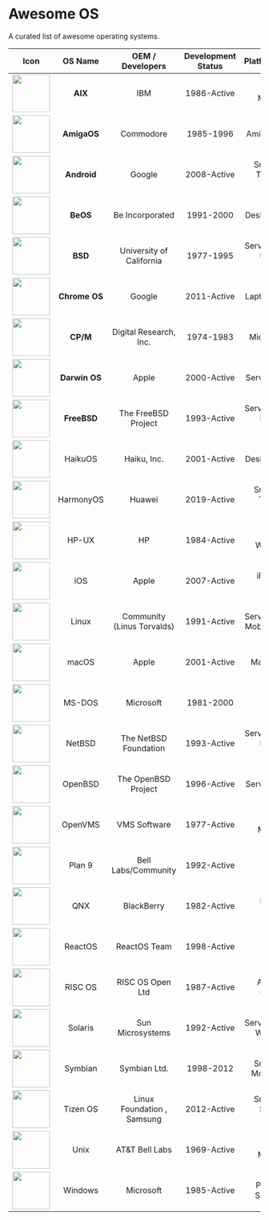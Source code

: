 # Awesome OS

A curated list of awesome operating systems.

|                 Icon                 |    OS Name    |      OEM / Developers      | Development Status |          Platforms/Devices           |                          Website                           |                Github / Gitee                 |
| :----------------------------------: | :-----------: | :------------------------: | :----------------: | :----------------------------------: | :--------------------------------------------------------: | :-------------------------------------------: |
| <img src="" width="75" height="75"/> |    **AIX**    |            IBM             |    1986-Active     |         Servers, Mainframes          | [Website](https://www.ibm.com/it-infrastructure/power/aix) |                 Closed Source                 |
| <img src="" width="75" height="75"/> |  **AmigaOS**  |         Commodore          |     1985-1996      |           Amiga Computers            |             [Website](https://www.amigaos.net)             |                 Closed Source                 |
| <img src="" width="75" height="75"/> |  **Android**  |           Google           |    2008-Active     | Smartphones, Tablets, TVs, Wearables |             [Website](https://www.android.com)             |   [AOSP](https://android.googlesource.com)    |
| <img src="" width="75" height="75"/> |   **BeOS**    |      Be Incorporated       |     1991-2000      |          Desktops, Laptops           |           [Website](https://www.beosarchive.com)           |                 Closed Source                 |
| <img src="" width="75" height="75"/> |    **BSD**    |  University of California  |     1977-1995      | Servers, Desktops, Embedded Systems  |               [Website](https://www.bsd.org)               |                 Closed Source                 |
| <img src="" width="75" height="75"/> | **Chrome OS** |           Google           |    2011-Active     |          Laptops, Desktops           |  [Website](https://www.google.com/chromebook/chrome-os/)   |                 Closed Source                 |
| <img src="" width="75" height="75"/> |   **CP/M**    |   Digital Research, Inc.   |     1974-1983      |            Microcomputers            |             [Website](http://www.cpm.z80.de/)              |                 Closed Source                 |
| <img src="" width="75" height="75"/> | **Darwin OS** |           Apple            |    2000-Active     |          Servers, Desktops           |          [Website](https://opensource.apple.com)           | [Github](https://github.com/apple/darwin-xnu) |
| <img src="" width="75" height="75"/> |  **FreeBSD**  |    The FreeBSD Project     |    1993-Active     | Servers, Desktops, Embedded Systems  |             [Website](https://www.freebsd.org)             | [Github](https://github.com/freebsd/freebsd)  |
| <img src="" width="75" height="75"/> |    HaikuOS    |        Haiku, Inc.         |    2001-Active     |          Desktops, Laptops           |            [Website](https://www.haiku-os.org)             |   [Github](https://github.com/haiku/haiku)    |
| <img src="" width="75" height="75"/> |   HarmonyOS   |           Huawei           |    2019-Active     |  Smartphones, Tablets, IoT Devices   |            [Website](https://www.harmonyos.com)            |                 Closed Source                 |
| <img src="" width="75" height="75"/> |     HP-UX     |             HP             |    1984-Active     |        Servers, Workstations         |  [Website](https://www.hpe.com/us/en/servers/hp-ux.html)   |                 Closed Source                 |
| <img src="" width="75" height="75"/> |      iOS      |           Apple            |    2007-Active     |          iPhone, iPod Touch          |            [Website](https://www.apple.com/ios)            |                 Closed Source                 |
| <img src="" width="75" height="75"/> |     Linux     | Community (Linus Torvalds) |    1991-Active     | Servers, Desktops, Mobile, Embedded  |         [Website](https://www.linuxfoundation.org)         |  [Github](https://github.com/torvalds/linux)  |
| <img src="" width="75" height="75"/> |     macOS     |           Apple            |    2001-Active     |            Mac computers             |           [Website](https://www.apple.com/macos)           |                 Closed Source                 |
| <img src="" width="75" height="75"/> |    MS-DOS     |         Microsoft          |     1981-2000      |                 PCs                  |        [Website](https://www.microsoft.com/ms-dos)         |                 Closed Source                 |
| <img src="" width="75" height="75"/> |    NetBSD     |   The NetBSD Foundation    |    1993-Active     | Servers, Desktops, Embedded Systems  |             [Website](https://www.netbsd.org)              |    [Github](https://github.com/NetBSD/src)    |
| <img src="" width="75" height="75"/> |    OpenBSD    |    The OpenBSD Project     |    1996-Active     |          Servers, Desktops           |             [Website](https://www.openbsd.org)             |   [Github](https://github.com/openbsd/src)    |
| <img src="" width="75" height="75"/> |    OpenVMS    |        VMS Software        |    1977-Active     |         Servers, Mainframes          |           [Website](https://www.vmssoftware.com)           |                 Closed Source                 |
| <img src="" width="75" height="75"/> |    Plan 9     |    Bell Labs/Community     |    1992-Active     |               Research               |               [Website](http://9p.io/plan9/)               | [Github](https://github.com/9fans/plan9port)  |
| <img src="" width="75" height="75"/> |      QNX      |         BlackBerry         |    1982-Active     |           Embedded Systems           |  [Website](https://www.blackberry.com/us/en/products/qnx)  |                 Closed Source                 |
| <img src="" width="75" height="75"/> |    ReactOS    |        ReactOS Team        |    1998-Active     |                 PCs                  |             [Website](https://www.reactos.org)             | [Github](https://github.com/reactos/reactos)  |
| <img src="" width="75" height="75"/> |    RISC OS    |      RISC OS Open Ltd      |    1987-Active     |         ARM-based computers          |           [Website](https://www.riscosopen.org)            |                 Closed Source                 |
| <img src="" width="75" height="75"/> |    Solaris    |      Sun Microsystems      |    1992-Active     |   Servers, Desktops, Workstations    |         [Website](https://www.oracle.com/solaris)          |                 Closed Source                 |
| <img src="" width="75" height="75"/> |    Symbian    |        Symbian Ltd.        |     1998-2012      |     Smartphones, Mobile Devices      |             [Website](https://www.symbian.org)             |                 Closed Source                 |
| <img src="" width="75" height="75"/> |   Tizen OS    | Linux Foundation , Samsung |    2012-Active     |  Smartphones, Smart TVs, Wearables   |              [Website](https://www.tizen.org)              |      [Github](https://github.com/tizen)       |
| <img src="" width="75" height="75"/> |     Unix      |       AT&T Bell Labs       |    1969-Active     |         Servers, Mainframes          |              [Website](https://www.unix.org)               |                 Closed Source                 |
| <img src="" width="75" height="75"/> |    Windows    |         Microsoft          |    1985-Active     |      PCs, Tablets, Smartphones       |        [Website](https://www.microsoft.com/windows)        |                 Closed Source                 |
